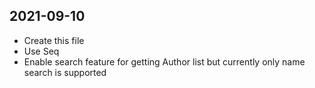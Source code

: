 ﻿## 2021-09-10
- Create this file
- Use Seq
- Enable search feature for getting Author list but currently only name search is supported